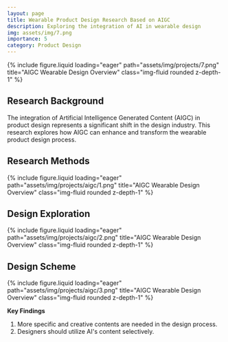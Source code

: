 ```yaml
---
layout: page
title: Wearable Product Design Research Based on AIGC
description: Exploring the integration of AI in wearable design
img: assets/img/7.png
importance: 5
category: Product Design
---
```


<div class="row">
    <div class="col-sm mt-3 mt-md-0">
        {% include figure.liquid loading="eager" path="assets/img/projects/7.png" title="AIGC Wearable Design Overview" class="img-fluid rounded z-depth-1" %}
    </div>
</div>

## Research Background

The integration of Artificial Intelligence Generated Content (AIGC) in product design represents a significant shift in the design industry. This research explores how AIGC can enhance and transform the wearable product design process.


## Research Methods
<div class="row">
    <div class="col-sm mt-3 mt-md-0">
        {% include figure.liquid loading="eager" path="assets/img/projects/aigc/1.png" title="AIGC Wearable Design Overview" class="img-fluid rounded z-depth-1" %}
    </div>
</div>


## Design Exploration

<div class="row">
    <div class="col-sm mt-3 mt-md-0">
        {% include figure.liquid loading="eager" path="assets/img/projects/aigc/2.png" title="AIGC Wearable Design Overview" class="img-fluid rounded z-depth-1" %}
    </div>
</div>


## Design Scheme

<div class="row">
    <div class="col-sm mt-3 mt-md-0">
        {% include figure.liquid loading="eager" path="assets/img/projects/aigc/3.png" title="AIGC Wearable Design Overview" class="img-fluid rounded z-depth-1" %}
    </div>
</div>

**Key Findings**
1. More specific and creative contents are needed in the design process.
2. Designers should utilize AI's content selectively.

<!-- ## Future Implications
- New workflows for product designers
- Enhanced personalization capabilities
- Evolving role of designers in AI era -->

<script src="/assets/js/smallImages.js"></script>
<script src="/assets/js/adjustImages.js"></script>
